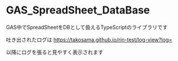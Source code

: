 # GAS_SpreadSheet_DataBase
GAS中でSpreadSheetをDBとして扱えるTypeScriptのライブラリです

吐き出されたログは https://takosama.github.io/rin-test/log-view?log=

以降にログを張ると見やすく表示されます
